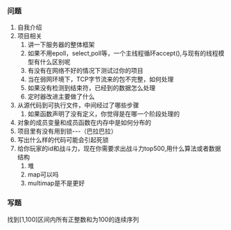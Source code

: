 ### 问题

1. 自我介绍
2. 项目相关
    1. 讲一下服务器的整体框架
    2. 如果不用epoll，select,poll等，一个主线程循环accept(),与现有的线程模型有什么区别呢
    3. 有没有在网络不好的情况下测试过你的项目
    4. 当在弱网环境下，TCP字节流来的包不完整，如何处理
    5. 如果没有检测到结束符，已经到的数据怎么处理
    6. 定时器改进主要做了什么
3. 从源代码到可执行文件，中间经过了哪些步骤
    1. 如果函数声明了没有定义，你觉得是在哪一个阶段处理的
4. 对象的成员变量和成员函数在内存中是如何分布的
5. 项目里有没有用到锁---（巴拉巴拉）
6. 写出什么样的代码可能会引起死锁
7. 给你玩家的id和战斗力，现在你需要求出战斗力top500,用什么算法或者数据结构
    1. 堆
    2. map可以吗
    3. multimap是不是更好

### 写题

找到[1,100]区间内所有正整数和为100的连续序列

